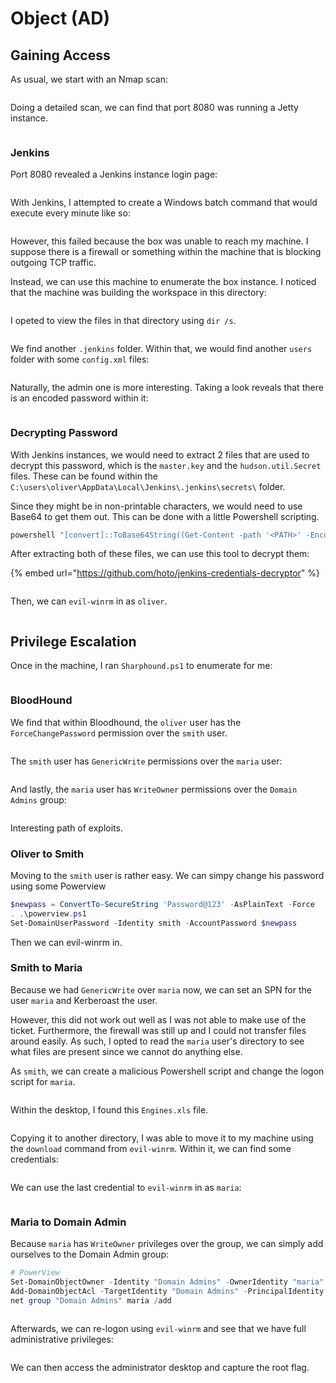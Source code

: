 # Object (AD)

## Gaining Access

As usual, we start with an Nmap scan:

<figure><img src="../../../.gitbook/assets/image (54).png" alt=""><figcaption></figcaption></figure>

Doing a detailed scan, we can find that port 8080 was running a Jetty instance.

<figure><img src="../../../.gitbook/assets/image (56).png" alt=""><figcaption></figcaption></figure>

### Jenkins

Port 8080 revealed a Jenkins instance login page:

<figure><img src="../../../.gitbook/assets/image (39).png" alt=""><figcaption></figcaption></figure>

With Jenkins, I attempted to create a Windows batch command that would execute every minute like so:

<figure><img src="../../../.gitbook/assets/image (18) (5).png" alt=""><figcaption></figcaption></figure>

However, this failed because the box was unable to reach my machine. I suppose there is a firewall or something within the machine that is blocking outgoing TCP traffic.

Instead, we can use this machine to enumerate the box instance. I noticed that the machine was building the workspace in this directory:

<figure><img src="../../../.gitbook/assets/image (73).png" alt=""><figcaption></figcaption></figure>

I opeted to view the files in that directory using `dir /s`.&#x20;

<figure><img src="../../../.gitbook/assets/image (70).png" alt=""><figcaption></figcaption></figure>

We find another `.jenkins` folder. Within that, we would find another `users` folder with some `config.xml` files:

<figure><img src="../../../.gitbook/assets/image (8) (1) (4).png" alt=""><figcaption></figcaption></figure>

Naturally, the admin one is more interesting. Taking a look reveals that there is an encoded password within it:

<figure><img src="../../../.gitbook/assets/image (42).png" alt=""><figcaption></figcaption></figure>

### Decrypting Password

With Jenkins instances, we would need to extract 2 files that are used to decrypt this password, which is the `master.key` and the `hudson.util.Secret` files. These can be found within the `C:\users\oliver\AppData\Local\Jenkins\.jenkins\secrets\` folder.

Since they might be in non-printable characters, we would need to use Base64 to get them out. This can be done with a little Powershell scripting.

```powershell
powershell "[convert]::ToBase64String((Get-Content -path '<PATH>' -Encoding byte))"
```

After extracting both of these files, we can use this tool to decrypt them:

{% embed url="https://github.com/hoto/jenkins-credentials-decryptor" %}

<figure><img src="../../../.gitbook/assets/image (66).png" alt=""><figcaption></figcaption></figure>

Then, we can `evil-winrm` in as `oliver`.&#x20;

<figure><img src="../../../.gitbook/assets/image (61) (1).png" alt=""><figcaption></figcaption></figure>

## Privilege Escalation

Once in the machine, I ran `Sharphound.ps1` to enumerate for me:

<figure><img src="../../../.gitbook/assets/image (24) (1).png" alt=""><figcaption></figcaption></figure>

### BloodHound

We find that within Bloodhound, the `oliver` user has the `ForceChangePassword` permission over the `smith` user.

<figure><img src="../../../.gitbook/assets/image (34).png" alt=""><figcaption></figcaption></figure>

The `smith` user has `GenericWrite` permissions over the `maria` user:

<figure><img src="../../../.gitbook/assets/image (38) (3).png" alt=""><figcaption></figcaption></figure>

And lastly, the `maria` user has `WriteOwner` permissions over the `Domain Admins` group:

<figure><img src="../../../.gitbook/assets/image (27) (1).png" alt=""><figcaption></figcaption></figure>

Interesting path of exploits.

### Oliver to Smith

Moving to the `smith` user is rather easy. We can simpy change his password using some Powerview

```powershell
$newpass = ConvertTo-SecureString 'Password@123' -AsPlainText -Force
. .\powerview.ps1
Set-DomainUserPassword -Identity smith -AccountPassword $newpass
```

Then we can evil-winrm in.

### Smith to Maria

Because we had `GenericWrite` over `maria` now, we can set an SPN for the user `maria` and Kerberoast the user.&#x20;

However, this did not work out well as I was not able to make use of the ticket. Furthermore, the firewall was still up and I could not transfer files around easily. As such, I opted to read the `maria` user's directory to see what files are present since we cannot do anything else.&#x20;

As `smith`, we can create a malicious Powershell script and change the logon script for `maria`.&#x20;

<figure><img src="../../../.gitbook/assets/image (5) (1) (4).png" alt=""><figcaption></figcaption></figure>

Within the desktop, I found this `Engines.xls` file.

<figure><img src="../../../.gitbook/assets/image (28) (1).png" alt=""><figcaption></figcaption></figure>

Copying it to another directory, I was able to move it to my machine using the `download` command from `evil-winrm`. Within it, we can find some credentials:

<figure><img src="../../../.gitbook/assets/image (45).png" alt=""><figcaption></figcaption></figure>

We can use the last credential to `evil-winrm` in as `maria`:

<figure><img src="../../../.gitbook/assets/image (36) (1).png" alt=""><figcaption></figcaption></figure>

### Maria to Domain Admin

Because `maria` has `WriteOwner` privileges over the group, we can simply add ourselves to the Domain Admin group:

```powershell
# PowerView
Set-DomainObjectOwner -Identity "Domain Admins" -OwnerIdentity "maria"
Add-DomainObjectAcl -TargetIdentity "Domain Admins" -PrincipalIdentity maria -Rights All
net group "Domain Admins" maria /add
```

<figure><img src="../../../.gitbook/assets/image (46).png" alt=""><figcaption></figcaption></figure>

Afterwards, we can re-logon using `evil-winrm` and see that we have full administrative privileges:

<figure><img src="../../../.gitbook/assets/image (55).png" alt=""><figcaption></figcaption></figure>

We can then access the administrator desktop and capture the root flag.&#x20;
